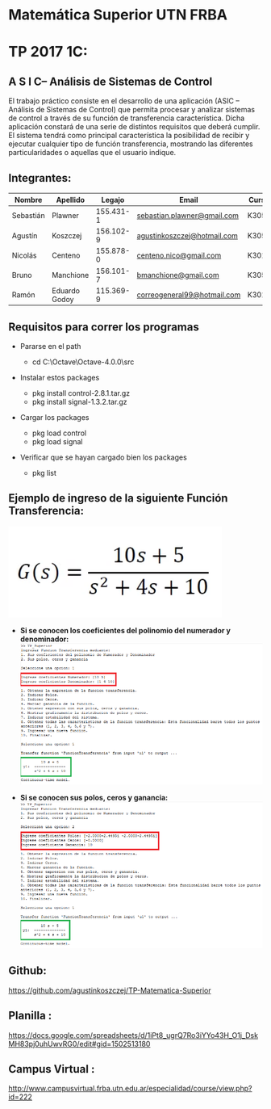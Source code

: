 # **Matemática Superior UTN FRBA**
# **TP 2017 1C:**
## **A S I C– Análisis de Sistemas de Control**
El trabajo práctico consiste en el desarrollo de una aplicación (ASIC – Análisis de Sistemas de Control) que permita procesar y analizar sistemas de control a través de su función de transferencia característica. Dicha aplicación constará de una serie de distintos requisitos que deberá cumplir.
El sistema tendrá como principal característica la posibilidad de recibir y ejecutar cualquier tipo de función transferencia, mostrando las diferentes particularidades o aquellas que el usuario indique.

## **Integrantes:**

| Nombre | Apellido | Legajo | Email | Curso | Responsable |
| -------- | -------- | ------ | ----- | ----- | --- |
| Sebastián | Plawner | 155.431-1 | sebastian.plawner@gmail.com | K3051 | ✔ |
| Agustín | Koszczej | 156.102-9 | agustinkoszczej@hotmail.com | K3051 | |
| Nicolás | Centeno | 155.878-0 | centeno.nico@gmail.com | K3012 | | 
| Bruno | Manchione | 156.101-7 | bmanchione@gmail.com | K3052 | |
| Ramón | Eduardo Godoy | 115.369-9 | correogeneral99@hotmail.com | K3013 | |

## Requisitos para correr los programas

* Pararse en el path
  * cd C:\Octave\Octave-4.0.0\src

* Instalar estos packages
  * pkg install control-2.8.1.tar.gz
  * pkg install signal-1.3.2.tar.gz

* Cargar los packages
  * pkg load control
  * pkg load signal

* Verificar que se hayan cargado bien los packages
  * pkg list

## **Ejemplo de ingreso de la siguiente Función Transferencia:**
![GitHub Logo](/Imagenes/EjemploFuncionTransferencia.png)

* **Si se conocen los coeficientes del polinomio del numerador y denominador:**
![GitHub Logo](/Imagenes/Ingreso1.png)

* **Si se conocen sus polos, ceros y ganancia:** 
![GitHub Logo](/Imagenes/Ingreso2.png)


## **Github:**
https://github.com/agustinkoszczej/TP-Matematica-Superior

## **Planilla :**
https://docs.google.com/spreadsheets/d/1iPt8_ugrQ7Ro3iYYo43H_O1j_DskMH83pj0uhUwvRG0/edit#gid=1502513180

## **Campus Virtual :**
http://www.campusvirtual.frba.utn.edu.ar/especialidad/course/view.php?id=222
